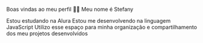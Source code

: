 Boas vindas ao meu perfil 💙💙
Meu nome é Stefany

Estou estudando na Alura
Estou me desenvolvendo na linguagem JavaScript
Utilizo esse espaço para minha organização e compartilhamento dos meu projetos desenvolvidos
